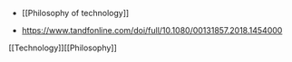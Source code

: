   - [[Philosophy of technology]]

  - https://www.tandfonline.com/doi/full/10.1080/00131857.2018.1454000

[[Technology]][[Philosophy]]